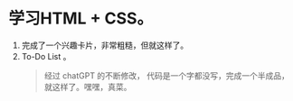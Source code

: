# 学习HTML + CSS。
1. 完成了一个兴趣卡片，非常粗糙，但就这样了。
2. To-Do List 。
    > 经过 chatGPT 的不断修改， 代码是一个字都没写，完成一个半成品，就这样了。嘿嘿，真菜。